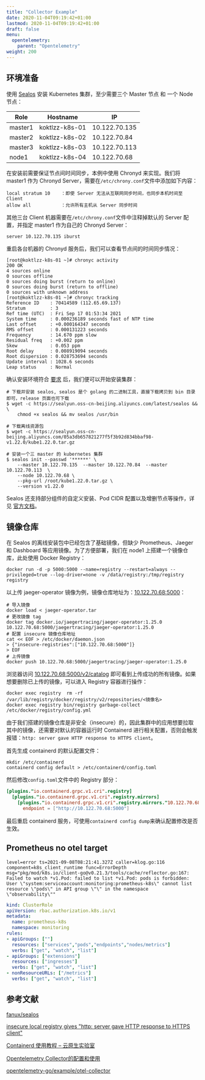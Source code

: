 ```yaml
---
title: "Collector Example"
date: 2020-11-04T09:19:42+01:00
lastmod: 2020-11-04T09:19:42+01:00
draft: false
menu:
  opentelemetry: 
    parent: "Opentelemetry"
weight: 200
---
```


## 环境准备

使用 [Sealos](https://github.com/fanux/sealos) 安装 Kubernetes 集群，至少需要三个 Master 节点 和 一个 Node 节点：

| Role    | Hostname       | IP            |
| ------- | -------------- | ------------- |
| master1 | koktlzz-k8s-01 | 10.122.70.135 |
| master2 | koktlzz-k8s-02 | 10.122.70.84  |
| master3 | koktlzz-k8s-03 | 10.122.70.113 |
| node1   | koktlzz-k8s-04 | 10.122.70.68  |

在安装前需要保证节点间时间同步，本例中使用 Chronyd 来实现。我们将 master1 作为 Chronyd Server，需要在`/etc/chrony.conf`文件中添加如下内容：

```shell
local stratum 10    ：即使 Server 无法从互联网同步时间，也同步本机时间至 Client
allow all           ：允许所有主机从 Server 同步时间
```

其他三台 Client 机器需要在`/etc/chrony.conf`文件中注释掉默认的 Server 配置，并指定 master1 作为自己的 Chronyd Server：

```shell
server 10.122.70.135 iburst
```

重启各台机器的 Chronyd 服务后，我们可以查看节点间的时间同步情况：

```shell
[root@koktlzz-k8s-01 ~]# chronyc activity
200 OK
4 sources online
0 sources offline
0 sources doing burst (return to online)
0 sources doing burst (return to offline)
0 sources with unknown address
[root@koktlzz-k8s-01 ~]# chronyc tracking
Reference ID    : 70414589 (112.65.69.137)
Stratum         : 3
Ref time (UTC)  : Fri Sep 17 01:53:34 2021
System time     : 0.000236189 seconds fast of NTP time
Last offset     : +0.000164347 seconds
RMS offset      : 0.000131223 seconds
Frequency       : 14.670 ppm slow
Residual freq   : +0.002 ppm
Skew            : 0.053 ppm
Root delay      : 0.008919094 seconds
Root dispersion : 0.028753694 seconds
Update interval : 1028.6 seconds
Leap status     : Normal
```

确认安装环境符合 [要求](https://github.com/fanux/sealos#%E8%A6%81%E6%B1%82%E5%92%8C%E5%BB%BA%E8%AE%AE) 后，我们便可以开始安装集群：

```shell
# 下载并安装 sealos, sealos 是个 golang 的二进制工具，直接下载拷贝到 bin 目录即可，release 页面也可下载
$ wget -c https://sealyun.oss-cn-beijing.aliyuncs.com/latest/sealos && \
    chmod +x sealos && mv sealos /usr/bin 

# 下载离线资源包
$ wget -c https://sealyun.oss-cn-beijing.aliyuncs.com/05a3db657821277f5f3b92d834bbaf98-v1.22.0/kube1.22.0.tar.gz

# 安装一个三 master 的 kubernetes 集群
$ sealos init --passwd '******' \
    --master 10.122.70.135  --master 10.122.70.84  --master 10.122.70.113  \
    --node 10.122.70.68 \
    --pkg-url /root/kube1.22.0.tar.gz \
    --version v1.22.0
```

Sealos 还支持部分组件的自定义安装、Pod CIDR 配置以及增删节点等操作，详见 [官方文档](https://www.sealyun.com/instructions)。

## 镜像仓库

在 Sealos 的离线安装包中已经包含了基础镜像，但缺少 Prometheus、Jaeger 和 Dashboard 等应用镜像。为了方便部署，我们在 node1 上搭建一个镜像仓库，此处使用 Docker Registry：

```shell
docker run -d -p 5000:5000 --name=registry --restart=always --privileged=true --log-driver=none -v /data/registry:/tmp/registry registry
```

以上传 jaeger-operator 镜像为例，镜像仓库地址为：[10.122.70.68:5000](http://10.122.70.68:5000/)：

```shell
# 导入镜像
docker load < jaeger-operator.tar
# 更改镜像 tag
docker tag docker.io/jaegertracing/jaeger-operator:1.25.0 10.122.70.68:5000/jaegertracing/jaeger-operator:1.25.0
# 配置 insecure 镜像仓库地址
cat << EOF > /etc/docker/daemon.json
> {"insecure-registries":["10.122.70.68:5000"]}
> EOF
# 上传镜像
docker push 10.122.70.68:5000/jaegertracing/jaeger-operator:1.25.0
```

浏览器访问  [10.122.70.68:5000/v2/catalog](http://10.122.70.68:5000/v2/_catalog) 即可看到上传成功的所有镜像。如果想要删除已上传的镜像，可以进入 Registry 容器进行操作：

```shell
docker exec registry  rm -rf /var/lib/registry/docker/registry/v2/repositories/<镜像名>
docker exec registry bin/registry garbage-collect /etc/docker/registry/config.yml
```

由于我们搭建的镜像仓库是非安全（insecure）的，因此集群中的应用想要拉取其中的镜像，还需要对默认的容器运行时 Containerd 进行相关配置，否则会触发报错：`http: server gave HTTP response to HTTPS client`。

首先生成 containerd 的默认配置文件：

```shell
mkdir /etc/containerd
containerd config default > /etc/containerd/config.toml
```

然后修改`config.toml`文件中的 Registry 部分：

```toml
[plugins."io.containerd.grpc.v1.cri".registry]
  [plugins."io.containerd.grpc.v1.cri".registry.mirrors]
    [plugins."io.containerd.grpc.v1.cri".registry.mirrors."10.122.70.68:5000"]
      endpoint = ["http://10.122.70.68:5000"]
```

最后重启 containerd 服务，可使用`containerd config dump`来确认配置修改是否生效。

## Prometheus no otel target

```shell
level=error ts=2021-09-08T08:21:41.327Z caller=klog.go:116 component=k8s_client_runtime func=ErrorDepth msg="pkg/mod/k8s.io/client-go@v0.21.3/tools/cache/reflector.go:167: Failed to watch *v1.Pod: failed to list *v1.Pod: pods is forbidden: User \"system:serviceaccount:monitoring:prometheus-k8s\" cannot list resource \"pods\" in API group \"\" in the namespace \"observability\""
```

```yaml
kind: ClusterRole
apiVersion: rbac.authorization.k8s.io/v1
metadata:
  name: prometheus-k8s
  namespace: monitoring
rules:
- apiGroups: [""]
  resources: ["services","pods","endpoints","nodes/metrics"]
  verbs: ["get", "watch", "list"]
- apiGroups: ["extensions"]
  resources: ["ingresses"]
  verbs: ["get", "watch", "list"]
- nonResourceURLs: ["/metrics"]
  verbs: ["get", "watch", "list"]
```

## 参考文献

[fanux/sealos](https://github.com/fanux/sealos)

[insecure local registry gives "http: server gave HTTP response to HTTPS client"](https://github.com/containerd/cri/issues/1367)

[Containerd 使用教程 – 云原生实验室](https://fuckcloudnative.io/posts/getting-started-with-containerd/)

[Opentelemetry Collector的配置和使用](https://www.cnblogs.com/charlieroro/p/13883602.html)

[opentelemetry-go/example/otel-collector](https://github.com/open-telemetry/opentelemetry-go/tree/main/example/otel-collector)
